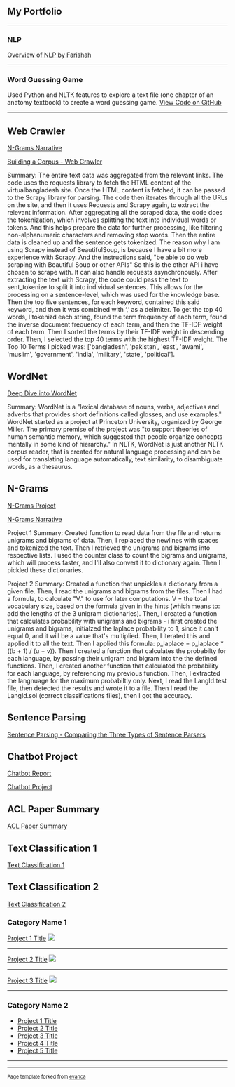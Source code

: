 ## My Portfolio

---

### NLP
[Overview of NLP by Farishah](https://farishah.github.io/CS6301-NLP/Overview%20of%20NLP.pdf)

---

### Word Guessing Game
Used Python and NLTK features to explore a text file (one chapter of an anatomy textbook) to create a word guessing game.
<a href="https://github.com/farishah/CS6301-NLP/tree/main/FarishahNahrin_Chapter5">View Code on GitHub</a>

---

## Web Crawler
[N-Grams Narrative](https://farishah.github.io/CS6301-NLP/FarishahNahrin_WebCrawler/Report_FarishahNahrin.pdf)

[Building a Corpus - Web Crawler](https://github.com/farishah/CS6301-NLP/tree/main/FarishahNahrin_WebCrawler)

Summary: The entire text data was aggregated from the relevant links. The code uses the requests library to fetch the HTML content of the virtualbangladesh site. Once the HTML content is fetched, it can be passed to the Scrapy library for parsing. The code then iterates through all the URLs on the site, and then it uses Requests and Scrapy again, to extract the relevant information. After aggregating all the scraped data, the code does the tokenization, which involves splitting the text into individual words or tokens. And this helps prepare the data for further processing, like filtering non-alphanumeric characters and removing stop words. Then the entire data is cleaned up and the sentence gets tokenized. The reason why I am using Scrapy instead of BeautifulSoup, is because I have a bit more experience with Scrapy. And the instructions said, "be able to do web  scraping with Beautiful Soup or other APIs" So this is the other API i have chosen to scrape with. It can also handle requests asynchronously. After extracting the text with Scrapy, the code could pass the text to sent_tokenize to split it into individual sentences. This allows for the processing on a sentence-level, which was used for the knowledge base. Then the top five sentences, for each keyword, contained this said keyword, and then it was combined with ‘,’ as a delimiter. To get the top 40 words, I tokenizd each string, found the term frequency of each term, found the inverse document frequency of each term, and then the TF-IDF weight of each term. Then I sorted the terms by their TF-IDF weight in descending order. Then, I selected the top 40 terms with the highest TF-IDF weight. The Top 10 Terms I picked was: ['bangladesh', 'pakistan', 'east', 'awami', 'muslim', 'government', 'india', 'military', 'state', 'political'].

## WordNet
[Deep Dive into WordNet](https://github.com/farishah/CS6301-NLP/blob/main/Farishah_Wordnet.ipynb)

Summary: WordNet is a "lexical database of nouns, verbs, adjectives and adverbs that provides short definitions called glosses, and use examples." WordNet started as a project at Princeton University, organized by George Miller. The primary premise of the project was "to support theories of human semantic memory, which suggested that people organize concepts mentally in some kind of hierarchy." In NLTK, WordNet is just another NLTK corpus reader, that is created for natural language processing and can be used for translating language automatically, text similarity, to disambiguate words, as a thesaurus. 

## N-Grams
[N-Grams Project](https://github.com/farishah/CS6301-NLP/tree/main/Farishah_Ngrams)

[N-Grams Narrative](https://farishah.github.io/CS6301-NLP/Farishah_Ngrams/Farishah_Narrative_Ngrams.pdf)

Project 1 Summary: Created function to read data from the file and returns unigrams and bigrams of data. Then, I replaced the newlines with spaces and tokenized the text. Then I retrieved the unigrams and bigrams into respective lists. I used the counter class to count the bigrams and unigrams, which will process faster, and I'll also convert it to dictionary again. Then I pickled these dictionaries. 

Project 2 Summary: Created a function that unpickles a dictionary from a given file. Then, I read the unigrams and bigrams from the files. Then I had a formula, to calculate "V." to use for later computations. V = the total vocabulary size, based on the formula given in the hints (which means to: add the lengths of the 3 unigram dictionaries). Then, I created a function that calculates probability with unigrams and bigrams - i first created the unigrams and bigrams, initialzed the laplace probability to 1, since it can't equal 0, and it will be a value that's multiplied. Then, I iterated this and applied it to all the text. Then I applied this formula: p_laplace = p_laplace * ((b + 1) / (u + v)). Then I created a function that calculates the probabilty for each language, by passing their unigram and bigram into the the defined functions. Then, I created another function that calculated the probability for each language, by referencing my previous function. Then, I extracted the langnuage for the maximum probabiltiy only. Next, I read the LangId.test file, then detected the results and wrote it to a file. Then I read the LangId.sol (correct classifications files), then I got the accuracy. 

## Sentence Parsing

[Sentence Parsing - Comparing the Three Types of Sentence Parsers](https://farishah.github.io/CS6301-NLP/Farishah_Nahrin_Sentence_Parsing.pdf)

## Chatbot Project

[Chatbot Report](https://farishah.github.io/CS6301-NLP/ChatbotReport_FarishahNahrin.pdf)

[Chatbot Project](https://github.com/farishah/CS6301-NLP/tree/main/FarishahNahrin_ChatBot)

## ACL Paper Summary
[ACL Paper Summary](https://farishah.github.io/CS6301-NLP/Farishah_Nahrin_ACL_Summary.pdf)

## Text Classification 1 
[Text Classification 1](https://github.com/farishah/CS6301-NLP/tree/main/Farishah_Text_Classification_1)

## Text Classification 2
[Text Classification 2](https://github.com/farishah/CS6301-NLP/tree/main/Farishah_Text_Classification_2)


### Category Name 1 

[Project 1 Title](/sample_page)
<img src="images/dummy_thumbnail.jpg?raw=true"/>

---
[Project 2 Title](/pdf/sample_presentation.pdf)
<img src="images/dummy_thumbnail.jpg?raw=true"/>

---
[Project 3 Title](http://example.com/)
<img src="images/dummy_thumbnail.jpg?raw=true"/>

---

### Category Name 2

- [Project 1 Title](http://example.com/)
- [Project 2 Title](http://example.com/)
- [Project 3 Title](http://example.com/)
- [Project 4 Title](http://example.com/)
- [Project 5 Title](http://example.com/)

---




---
<p style="font-size:11px">Page template forked from <a href="https://github.com/evanca/quick-portfolio">evanca</a></p>
<!-- Remove above link if you don't want to attibute -->
